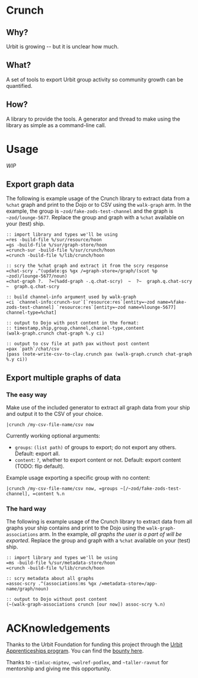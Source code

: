 # Crunch

## Why?
Urbit is growing -- but it is unclear how much.

## What?
A set of tools to export Urbit group activity so community growth can be quantified.

## How?
A library to provide the tools.
A generator and thread to make using the library as simple as a command-line call.


# Usage
*WIP*

## Export graph data
The following is example usage of the Crunch library to extract data from a `%chat` graph and print to the Dojo or to CSV using the `walk-graph` arm.
In the example, the group is `~zod/fake-zods-test-channel` and the graph is `~zod/lounge-5677`.
Replace the group and graph with a `%chat` available on your (test) ship.
```
:: import library and types we'll be using
=res -build-file %/sur/resource/hoon
=gs -build-file %/sur/graph-store/hoon
=crunch-sur -build-file %/sur/crunch/hoon
=crunch -build-file %/lib/crunch/hoon

:: scry the %chat graph and extract it from the scry response
=chat-scry .^(update:gs %gx /=graph-store=/graph/(scot %p ~zod)/lounge-5677/noun)
=chat-graph ?.  ?=(%add-graph -.q.chat-scry)  ~  ?~  graph.q.chat-scry  ~  graph.q.chat-scry

:: build channel-info argument used by walk-graph
=ci `channel-info:crunch-sur`[`resource:res`[entity=~zod name=%fake-zods-test-channel] `resource:res`[entity=~zod name=%lounge-5677] channel-type=%chat]

:: output to Dojo with post content in the format:
:: timestamp,ship,group,channel,channel-type,content
(walk-graph.crunch chat-graph %.y ci)

:: output to csv file at path pax without post content
=pax `path`/chat/csv
|pass (note-write-csv-to-clay.crunch pax (walk-graph.crunch chat-graph %.y ci))
```

## Export multiple graphs of data
### The easy way
Make use of the included generator to extract all graph data from your ship and output it to the CSV of your choice.
```
|crunch /my-csv-file-name/csv now
```

Currently working optional arguments:
* `groups`: `(list path)` of groups to export; do not export any others. Default: export all.
* `content`: `?`, whether to export content or not. Default: export content (TODO: flip default).

Example usage exporting a specific group with no content:
```
|crunch /my-csv-file-name/csv now, =groups ~[/~zod/fake-zods-test-channel], =content %.n
```

### The hard way
The following is example usage of the Crunch library to extract data from all graphs your ship contains and print to the Dojo using the `walk-graph-associations` arm.
In the example, *all graphs the user is a part of will be exported*.
Replace the group and graph with a `%chat` available on your (test) ship.
```
:: import library and types we'll be using
=ms -build-file %/sur/metadata-store/hoon
=crunch -build-file %/lib/crunch/hoon

:: scry metadata about all graphs
=assoc-scry .^(associations:ms %gx /=metadata-store=/app-name/graph/noun)

:: output to Dojo without post content
(~(walk-graph-associations crunch [our now]) assoc-scry %.n)
```

# ACKnowledgements
Thanks to the Urbit Foundation for funding this project through the [Urbit Apprenticeships program](https://urbit.org/grants/apprenticeships/).
You can find the [bounty here](https://urbit.org/grants/bounties/analytics-script/).

Thanks to `~timluc-miptev`, `~wolref-podlex`, and `~taller-ravnut` for mentorship and giving me this opportunity.

